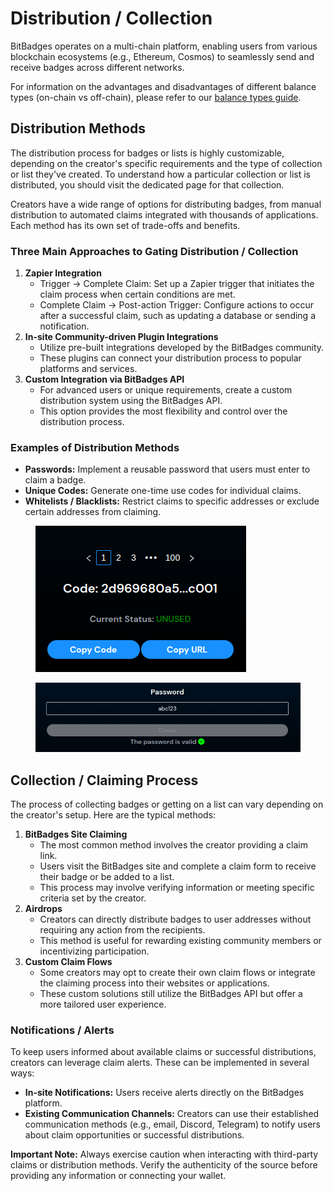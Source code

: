 # Distribution / Collection

BitBadges operates on a multi-chain platform, enabling users from various blockchain ecosystems (e.g., Ethereum, Cosmos) to seamlessly send and receive badges across different networks.

For information on the advantages and disadvantages of different balance types (on-chain vs off-chain), please refer to our [balance types guide](balances-types.md).

## Distribution Methods

The distribution process for badges or lists is highly customizable, depending on the creator's specific requirements and the type of collection or list they've created. To understand how a particular collection or list is distributed, you should visit the dedicated page for that collection.

Creators have a wide range of options for distributing badges, from manual distribution to automated claims integrated with thousands of applications. Each method has its own set of trade-offs and benefits.

### Three Main Approaches to Gating Distribution / Collection

1. **Zapier Integration**
   * Trigger -> Complete Claim: Set up a Zapier trigger that initiates the claim process when certain conditions are met.
   * Complete Claim -> Post-action Trigger: Configure actions to occur after a successful claim, such as updating a database or sending a notification.
2. **In-site Community-driven Plugin Integrations**
   * Utilize pre-built integrations developed by the BitBadges community.
   * These plugins can connect your distribution process to popular platforms and services.
3. **Custom Integration via BitBadges API**
   * For advanced users or unique requirements, create a custom distribution system using the BitBadges API.
   * This option provides the most flexibility and control over the distribution process.

### Examples of Distribution Methods

* **Passwords:** Implement a reusable password that users must enter to claim a badge.
* **Unique Codes:** Generate one-time use codes for individual claims.
* **Whitelists / Blacklists:** Restrict claims to specific addresses or exclude certain addresses from claiming.

<figure><img src="../../.gitbook/assets/image (6) (1) (1).png" alt=""><figcaption></figcaption></figure>

<figure><img src="../../.gitbook/assets/image (7) (1).png" alt=""><figcaption></figcaption></figure>

## Collection / Claiming Process

The process of collecting badges or getting on a list can vary depending on the creator's setup. Here are the typical methods:

1. **BitBadges Site Claiming**
   * The most common method involves the creator providing a claim link.
   * Users visit the BitBadges site and complete a claim form to receive their badge or be added to a list.
   * This process may involve verifying information or meeting specific criteria set by the creator.
2. **Airdrops**
   * Creators can directly distribute badges to user addresses without requiring any action from the recipients.
   * This method is useful for rewarding existing community members or incentivizing participation.
3. **Custom Claim Flows**
   * Some creators may opt to create their own claim flows or integrate the claiming process into their websites or applications.
   * These custom solutions still utilize the BitBadges API but offer a more tailored user experience.

### Notifications / Alerts

To keep users informed about available claims or successful distributions, creators can leverage claim alerts. These can be implemented in several ways:

* **In-site Notifications:** Users receive alerts directly on the BitBadges platform.
* **Existing Communication Channels:** Creators can use their established communication methods (e.g., email, Discord, Telegram) to notify users about claim opportunities or successful distributions.

**Important Note:** Always exercise caution when interacting with third-party claims or distribution methods. Verify the authenticity of the source before providing any information or connecting your wallet.
